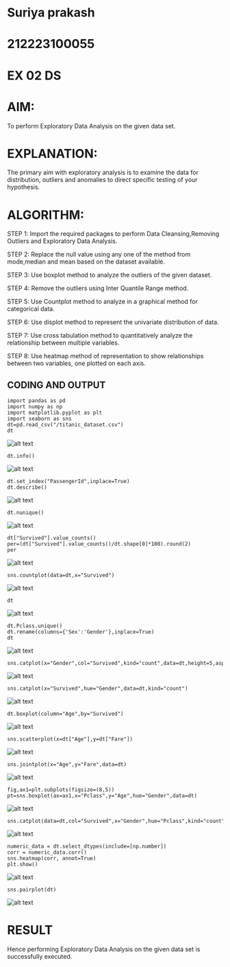 # Suriya prakash
# 212223100055

# EX 02 DS
# AIM:
To perform Exploratory Data Analysis on the given data set.
      
# EXPLANATION:
  The primary aim with exploratory analysis is to examine the data for distribution, outliers and anomalies to direct specific testing of your hypothesis.
  
# ALGORITHM:
STEP 1: Import the required packages to perform Data Cleansing,Removing Outliers and Exploratory Data Analysis.

STEP 2: Replace the null value using any one of the method from mode,median and mean based on the dataset available.

STEP 3: Use boxplot method to analyze the outliers of the given dataset.

STEP 4: Remove the outliers using Inter Quantile Range method.

STEP 5: Use Countplot method to analyze in a graphical method for categorical data.

STEP 6: Use displot method to represent the univariate distribution of data.

STEP 7: Use cross tabulation method to quantitatively analyze the relationship between multiple variables.

STEP 8: Use heatmap method of representation to show relationships between two variables, one plotted on each axis.

## CODING AND OUTPUT
```
import pandas as pd
import numpy as np
import matplotlib.pyplot as plt
import seaborn as sns
dt=pd.read_csv("/titanic_dataset.csv")
dt
```
![alt text](1.png)

```
dt.info()
```
![alt text](2.png)

```
dt.set_index("PassengerId",inplace=True)
dt.describe()
```
![alt text](3.png)

```
dt.nunique()
```
![alt text](4.png)

```
dt["Survived"].value_counts()
per=(dt["Survived"].value_counts()/dt.shape[0]*100).round(2)
per
```
![alt text](5.png)

```
sns.countplot(data=dt,x="Survived")
```
![alt text](6.png)

```
dt
```
![alt text](7.png)

```
dt.Pclass.unique()
dt.rename(columns={'Sex':'Gender'},inplace=True)
dt
```
![alt text](8.png)

```
sns.catplot(x="Gender",col="Survived",kind="count",data=dt,height=5,aspect=.7)
```

![alt text](9.png)

```
sns.catplot(x="Survived",hue="Gender",data=dt,kind="count")
```

![alt text](10.png)

```
dt.boxplot(column="Age",by="Survived")
```

![alt text](11.png)

```
sns.scatterplot(x=dt["Age"],y=dt["Fare"])
```
![alt text](12.png)

```
sns.jointplot(x="Age",y="Fare",data=dt)
```
![alt text](13.png)

```
fig,ax1=plt.subplots(figsize=(8,5))
pt=sns.boxplot(ax=ax1,x="Pclass",y="Age",hue="Gender",data=dt)
```
![alt text](14.png)

```
sns.catplot(data=dt,col="Survived",x="Gender",hue="Pclass",kind="count")
```
![alt text](15.png)

```
numeric_data = dt.select_dtypes(include=[np.number])
corr = numeric_data.corr()
sns.heatmap(corr, annot=True)
plt.show()
```
![alt text](16.png)

```
sns.pairplot(dt)
```
![alt text](17.png)



# RESULT

Hence performing Exploratory Data Analysis on the given data set is successfully executed.
        
